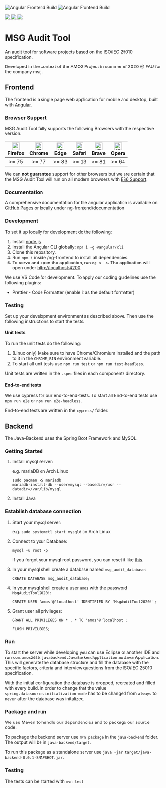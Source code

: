 ![Angular Frontend Build](https://github.com/Kexplx/msg-audit-tool/workflows/Angular%20Frontend%20Build/badge.svg)
![Angular Frontend Build](https://github.com/Kexplx/msg-audit-tool/workflows/Java%20Backend%20Build/badge.svg)

<a href="https://badges.mit-license.org/" alt="MIT Licence">
    <img src="https://img.shields.io/badge/license-MIT-0677b7" />
</a>
<a href="https://github.com/Kexplx/msg-audit-tool/releases/tag/sprint_14_release"  alt="Sprint Release Link">
<img src="https://img.shields.io/badge/version 1.0-1abc9c" />
</a>

<a href="https://kexplx.github.io/msg-audit-tool/"  alt="Documentation Link">
    <img src="https://img.shields.io/badge/documentation-compodoc-e74c3c" />
</a>

# MSG Audit Tool

An audit tool for software projects based on the ISO/IEC 25010 specification.

Developed in the context of the AMOS Project in summer of 2020 @ FAU for the company msg.

## Frontend

The frontend is a single page web application for mobile and desktop, built with [Angular](https://github.com/angular).

### Browser Support

MSG Audit Tool fully supports the following Browsers with the respective version.

| <img src="https://raw.githubusercontent.com/alrra/browser-logos/master/src/firefox/firefox.png" width="24px" height="24px" /> <br/> Firefox | <img src="https://raw.githubusercontent.com/alrra/browser-logos/master/src/chrome/chrome.png" alt="IE / Edge" width="24px" height="24px" /> <br/> Chrome | <img src="https://raw.githubusercontent.com/alrra/browser-logos/master/src/edge/edge_48x48.png" alt="IE / Edge" width="24px" height="24px" /> <br/> Edge | <img src="https://raw.githubusercontent.com/alrra/browser-logos/master/src/safari/safari.png" alt="IE / Edge" width="24px" height="24px" /> <br/> Safari | <img src="https://raw.githubusercontent.com/alrra/browser-logos/master/src/brave/brave.png" alt="IE / Edge" width="24px" height="24px" /> <br/> Brave | <img src="https://raw.githubusercontent.com/alrra/browser-logos/master/src/opera/opera.png" alt="IE / Edge" width="24px" height="24px" /> <br/> Opera |
| :-----------------------------------------------------------------------------------------------------------------------------------------: | :------------------------------------------------------------------------------------------------------------------------------------------------------: | :------------------------------------------------------------------------------------------------------------------------------------------------------: | :------------------------------------------------------------------------------------------------------------------------------------------------------: | :---------------------------------------------------------------------------------------------------------------------------------------------------: | :---------------------------------------------------------------------------------------------------------------------------------------------------: |
|                                                                    >= 75                                                                    |                                                                          >= 77                                                                           |                                                                          >= 83                                                                           |                                                                          >= 13                                                                           |                                                                         >= 81                                                                         |                                                                         >= 64                                                                         |

We can **not guarantee** support for other browsers but we are certain that the MSG Audit Tool will run on all modern browsers with [ES6 Support](https://www.w3schools.com/js/js_es6.asp).

### Documentation

A comprehensive documentation for the angular application is available on [GitHub Pages](https://kexplx.github.io/msg-audit-tool/) or locally under ng-frontend/documentation

### Development

To set it up locally for development do the following:

1. Install [node.js](https://nodejs.org/en/).
2. Install the Angular CLI globally: `npm i -g @angular/cli`
3. Clone this repository.
4. Run `npm i` inside /ng-frontend to install all dependencies.
5. To serve and open the application, run `ng s -o`. The application will open under [http://localhost:4200](http://localhost:4200).

We use VS Code for development. To apply our coding guidelines use the following plugins:

- Prettier - Code Formatter (enable it as the default formatter)

### Testing

Set up your development environment as described above. Then use the following instructions to start the tests.

#### Unit tests

To run the unit tests do the following:

1. (Linux only) Make sure to have Chrome/Chromium installed and the path to it in the `CHROME_BIN` environment variable.
2. To start all unit tests use `npm run test` or `npm run test-headless`.

Unit tests are written in the `.spec` files in each components directory.

#### End-to-end tests

We use cypress for our end-to-end-tests. To start all End-to-end tests use `npm run e2e` or `npm run e2e-headless`.

End-to-end tests are written in the `cypress/` folder.

## Backend

The Java-Backend uses the Spring Boot Framework and MySQL.

### Getting Started

1. Install mysql server:

   e.g. mariaDB on Arch Linux

   ```
   sudo pacman -S mariadb
   mariadb-install-db --user=mysql --basedir=/usr --datadir=/var/lib/mysql
   ```

2. Install Java

### Establish database connection

1. Start your mysql server:

   e.g. `sudo systemctl start mysqld` on Arch Linux

2. Connect to your Database:

   `mysql -u root -p`

   If you forgot your mysql root password, you can reset it like [this](https://www.digitalocean.com/community/tutorials/how-to-reset-your-mysql-or-mariadb-root-password).

3. In your mysql shell create a database named `msg_audit_database`:

   `CREATE DATABASE msg_audit_database;`

4. In your mysql shell create a user `amos` with the password `MsgAuditTool2020!`:

   `CREATE USER 'amos'@'localhost' IDENTIFIED BY 'MsgAuditTool2020!';`

5. Grant user all privileges:

   `GRANT ALL PRIVILEGES ON * . * TO 'amos'@'localhost';`

   `FLUSH PRIVILEGES;`

### Run

To start the server while developing you can use Eclipse or another IDE and run `com.amos2020.javabackend.JavaBackendApplication` as Java Application.
This will generate the database structure and fill the database with the specific factors, criteria and interview questions from the ISO/IEC 25010 specification.

With the initial configuration the database is dropped, recreated and filled with every build. In order to change that the value `spring.datasource.initialization-mode` has to be changed from `always` to `never` after the database was initalized.

### Package and run

We use Maven to handle our dependencies and to package our source code.

To package the backend server use `mvn package` in the `java-backend` folder. The output will be in `java-backend/target`.

To run this package as a standalone server use `java -jar target/java-backend-0.0.1-SNAPSHOT.jar`.

### Testing

The tests can be started with `mvn test`
